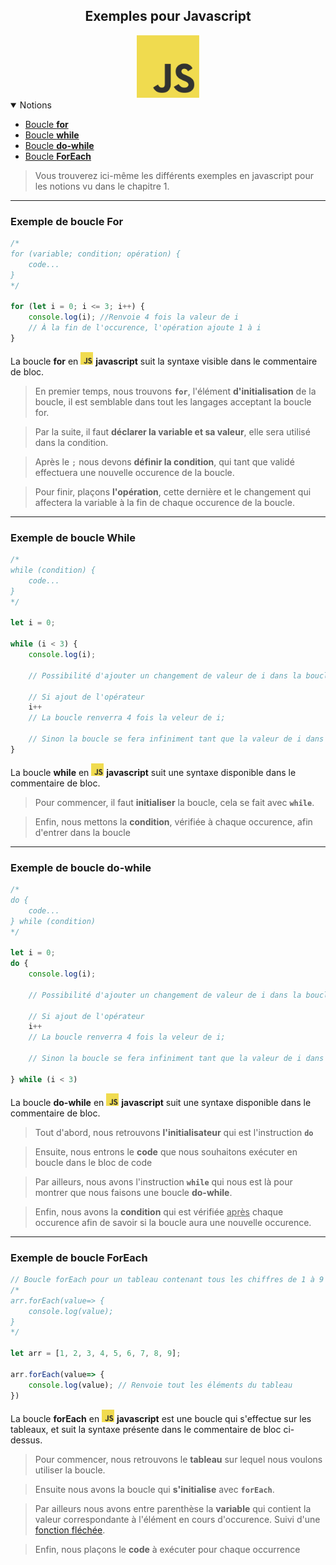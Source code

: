 <center><h2>Exemples pour Javascript</h2><img src="../../../assets/img/js.png" width="100px"></center>

<details open="open"><summary>Notions</summary>
<ul>
    <li><a href="#example-for">Boucle <b>for</b></a></li>
    <li><a href="#example-while">Boucle <b>while</b></a></li>
    <li><a href="#example-do_while">Boucle <b>do-while</b></a></li>
    <li><a href="#example-foreach">Boucle <b>ForEach</b></a></li>
</ul>
</details>

> Vous trouverez ici-même les différents exemples en javascript pour les notions vu dans le chapitre 1.
---
### Exemple de boucle For
```js
/*
for (variable; condition; opération) {
    code...
}
*/

for (let i = 0; i <= 3; i++) {
    console.log(i); //Renvoie 4 fois la valeur de i
    // À la fin de l'occurence, l'opération ajoute 1 à i
}
```

La boucle **for** en <img src="../../../assets/img/js.png" width="20px"> **javascript** suit la syntaxe visible dans le commentaire de bloc.

> En premier temps, nous trouvons **`for`**, l'élément **d'initialisation** de la boucle, il est semblable dans tout les langages acceptant la boucle for.

> Par la suite, il faut **déclarer la variable et sa valeur**, elle sera utilisé dans la condition.

> Après le `;` nous devons **définir la condition**, qui tant que validé effectuera une nouvelle occurence de la boucle.

> Pour finir, plaçons **l'opération**, cette dernière et le changement qui affectera la variable à la fin de chaque occurence de la boucle.

---

### Exemple de boucle While
```js
/*
while (condition) {
    code...
}
*/

let i = 0;

while (i < 3) {
    console.log(i);

    // Possibilité d'ajouter un changement de valeur de i dans la boucle, ou plus tard dans le code

    // Si ajout de l'opérateur
    i++
    // La boucle renverra 4 fois la veleur de i;

    // Sinon la boucle se fera infiniment tant que la valeur de i dans le code ne sera pas modifié et supérieur ou égal à 3
}
```

La boucle **while** en <img src="../../../assets/img/js.png" width="20px"> **javascript** suit une syntaxe disponible dans le commentaire de bloc.

> Pour commencer, il faut **initialiser** la boucle, cela se fait avec **`while`**.

> Enfin, nous mettons la **condition**, vérifiée à chaque occurence, afin d'entrer dans la boucle

---

### Exemple de boucle do-while
```js
/*
do {
    code...
} while (condition)
*/

let i = 0;
do {
    console.log(i);

    // Possibilité d'ajouter un changement de valeur de i dans la boucle, ou plus tard dans le code

    // Si ajout de l'opérateur
    i++
    // La boucle renverra 4 fois la veleur de i;

    // Sinon la boucle se fera infiniment tant que la valeur de i dans le code ne sera pas modifié et supérieur ou égal à 3

} while (i < 3)
```
La boucle **do-while** en <img src="../../../assets/img/js.png" width="20px"> **javascript** suit une syntaxe disponible dans le commentaire de bloc.

> Tout d'abord, nous retrouvons **l'initialisateur** qui est l'instruction **`do`**

> Ensuite, nous entrons le **code** que nous souhaitons exécuter en boucle dans le bloc de code

> Par ailleurs, nous avons l'instruction **`while`** qui nous est là pour montrer que nous faisons une boucle **do-while**.

> Enfin, nous avons la **condition** qui est vérifiée <u>après</u> chaque occurence afin de savoir si la boucle aura une nouvelle occurence.

---
### Exemple de boucle ForEach
```js
// Boucle forEach pour un tableau contenant tous les chiffres de 1 à 9
/*
arr.forEach(value=> {
    console.log(value);
}
*/

let arr = [1, 2, 3, 4, 5, 6, 7, 8, 9];

arr.forEach(value=> {
    console.log(value); // Renvoie tout les éléments du tableau
})
```

La boucle **forEach** en <img src="../../../assets/img/js.png" width="20px"> **javascript** est une boucle qui s'effectue sur les tableaux, et suit la syntaxe présente dans le commentaire de bloc ci-dessus.

> Pour commencer, nous retrouvons le **tableau** sur lequel nous voulons utiliser la boucle.

> Ensuite nous avons la boucle qui **s'initialise** avec **`forEach`**.

> Par ailleurs nous avons entre parenthèse la **variable** qui contient la valeur correspondante à l'élément en cours d'occurence. Suivi d'une [fonction fléchée](https://developer.mozilla.org/fr/docs/Web/JavaScript/Reference/Functions/Arrow_functions).

> Enfin, nous plaçons le **code** à exécuter pour chaque occurrence